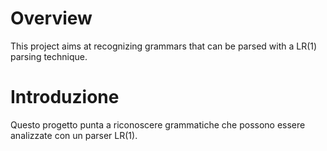 <h1> Overview </h1>

This project aims at recognizing grammars that can be parsed with a LR(1) parsing technique.

<h1> Introduzione </h1>

Questo progetto punta a riconoscere grammatiche che possono essere analizzate con un parser LR(1).
